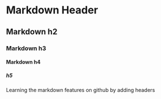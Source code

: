 # Markdown Header
## Markdown h2
### Markdown h3
#### Markdown h4
##### h5

Learning the markdown features on github by adding headers 
